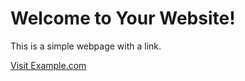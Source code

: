<!DOCTYPE html>
<html lang="en-US">
<head>
    <meta charset="UTF-8">
    <meta name="viewport" content="width=device-width, initial-scale=1.0">
    <title>Your Website Title</title>
</head>
<body>
    <h1>Welcome to Your Website!</h1>
    <p>This is a simple webpage with a link.</p>
    <a href="https://www.example.com">Visit Example.com</a>
</body>
</html>
